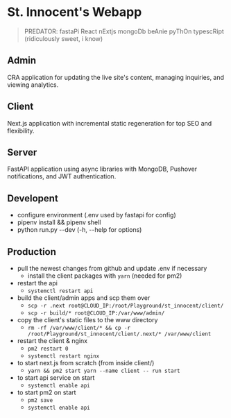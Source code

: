 # St. Innocent's Webapp

> PREDATOR: fastaPi React nExtjs mongoDb beAnie pyThOn typescRipt (ridiculously sweet, i know)

## Admin

CRA application for updating the live site's content, managing inquiries, and viewing analytics.

## Client

Next.js application with incremental static regeneration for top SEO and flexibility.

## Server

FastAPI application using async libraries with MongoDB, Pushover notifications, and JWT authentication.

## Developent

* configure environment (.env used by fastapi for config)
* pipenv install && pipenv shell
* python run.py --dev (-h, --help for options)

## Production

* pull the newest changes from github and update .env if necessary
    * install the client packages with `yarn` (needed for pm2)
* restart the api
    * `systemctl restart api`
* build the client/admin apps and scp them over
    * `scp -r .next root@CLOUD_IP:/root/Playground/st_innocent/client/`
    * `scp -r build/* root@CLOUD_IP:/var/www/admin/`
* copy the client's static files to the www directory
    * `rm -rf /var/www/client/* && cp -r /root/Playground/st_innocent/client/.next/* /var/www/client`
* restart the client & nginx
    * `pm2 restart 0`
    * `systemctl restart nginx`
* to start next.js from scratch (from inside client/)
    * `yarn && pm2 start yarn --name client -- run start`
* to start api service on start 
    * `systemctl enable api`
* to start pm2 on start 
    * `pm2 save`
    * `systemctl enable api`
